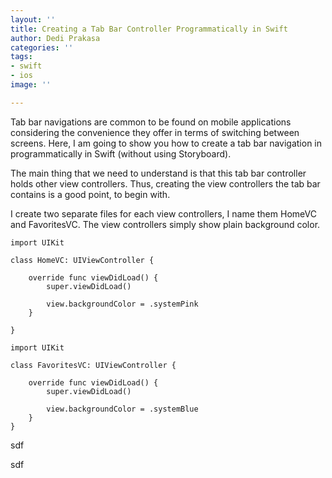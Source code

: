 ```yaml
---
layout: ''
title: Creating a Tab Bar Controller Programmatically in Swift
author: Dedi Prakasa
categories: ''
tags:
- swift
- ios
image: ''

---
```

Tab bar navigations are common to be found on mobile applications considering the convenience they offer in terms of switching between screens. Here, I am going to show you how to create a tab bar navigation in programmatically in Swift (without using Storyboard).

The main thing that we need to understand is that this tab bar controller holds other view controllers. Thus, creating the view controllers the tab bar contains is a good point, to begin with.

I create two separate files for each view controllers, I name them HomeVC and FavoritesVC. The view controllers simply show plain background color.

    import UIKit
    
    class HomeVC: UIViewController {
    
        override func viewDidLoad() {
            super.viewDidLoad()
            
            view.backgroundColor = .systemPink
        }
    
    }

    import UIKit
    
    class FavoritesVC: UIViewController {
    
        override func viewDidLoad() {
            super.viewDidLoad()
    
            view.backgroundColor = .systemBlue
        }
    }

sdf

sdf